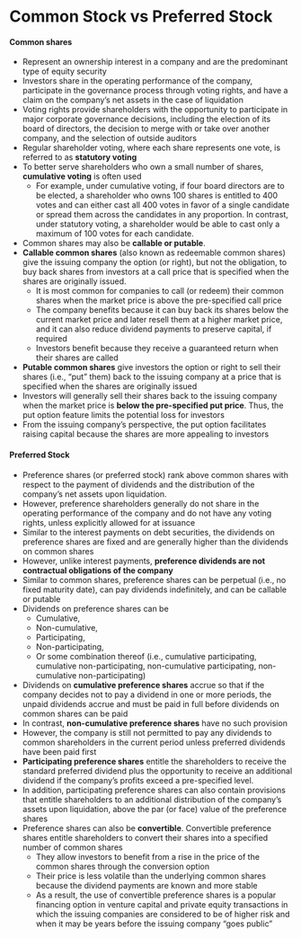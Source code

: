# Common Stock vs Preferred Stock

#### Common shares
- Represent an ownership interest in a company and are the predominant type of equity security
- Investors share in the operating performance of the company, participate in the governance process through voting rights, and have a claim on the company’s net assets in the case of liquidation
- Voting rights provide shareholders with the opportunity to participate in major corporate governance decisions, including the election of its board of directors, the decision to merge with or take over another company, and the selection of outside auditors
- Regular shareholder voting, where each share represents one vote, is referred to as **statutory voting**
- To better serve shareholders who own a small number of shares, **cumulative voting** is often used
  -  For example, under cumulative voting, if four board 
directors are to be elected, a shareholder who owns 100 shares is entitled to 400 votes 
and can either cast all 400 votes in favor of a single candidate or spread them across 
the candidates in any proportion. In contrast, under statutory voting, a shareholder 
would be able to cast only a maximum of 100 votes for each candidate.  
- Common shares may also be **callable or putable**. 
- **Callable common shares** (also known as redeemable common shares) give the issuing company the option (or right), but not the obligation, to buy back shares from investors at a call price that is specified when the shares are originally issued.
  - It is most common for companies to call (or redeem) their common shares when the market price is above the pre-specified call price
  - The company benefits because it can buy back its shares below the current market price and later resell them at a higher market price, and it can also reduce dividend payments to preserve capital, if required
  - Investors benefit because they receive a guaranteed return when their shares are called
- **Putable common shares** give investors the option or right to sell their shares (i.e., “put” them) back to the issuing company at a price that is specified when the shares are originally issued
- Investors will generally sell their shares back to the issuing company when the market price is **below the pre-specified put price**. Thus, the put option feature 
limits the potential loss for investors
- From the issuing company’s perspective, the put option facilitates raising capital because the shares are more appealing to investors

#### Preferred Stock
- Preference shares (or preferred stock) rank above common shares with respect to the payment of dividends and the distribution of the company’s net assets upon liquidation.
- However, preference shareholders generally do not share in the operating performance of the company and do not have any voting rights, unless explicitly allowed for at issuance
- Similar to the interest payments on debt securities, the dividends on preference shares are fixed and are generally higher than the dividends on common shares
- However, unlike interest payments, **preference dividends are not contractual obligations of the company**
- Similar to common shares, preference shares can be perpetual (i.e., no fixed maturity date), can pay dividends indefinitely, and can be callable or putable
- Dividends on preference shares can be 
  - Сumulative,
  - Non-cumulative,
  - Participating,
  - Non-participating, 
  - Or some combination thereof (i.e., cumulative participating, cumulative non-participating, non-cumulative participating, non-cumulative non-participating)
- Dividends on **cumulative preference shares** accrue so that if the company decides not to pay a dividend in one or more periods, the unpaid dividends accrue and must be paid in full before dividends on common shares can be paid
- In contrast, **non-cumulative preference shares** have no such provision
- However, the company is still not permitted to pay any dividends to common shareholders in the current period unless preferred dividends have been paid first
- **Participating preference shares** entitle the shareholders to receive the standard preferred dividend plus the opportunity to receive an additional dividend if the company’s profits exceed a pre-specified level. 
- In addition, participating preference shares can also contain provisions that entitle shareholders to an additional distribution of the company’s assets upon liquidation, above the par (or face) value of the preference shares
- Preference shares can also be **convertible**. Convertible preference shares entitle shareholders to convert their shares into a specified number of common shares
  - They allow investors to benefit from a rise in the price of the common shares through the conversion option
  - Their price is less volatile than the underlying common shares because the dividend payments are known and more stable
  - As a result, the use of convertible preference shares is a popular financing option in venture capital and private equity transactions in which the issuing companies are considered to be of higher risk and when it may be years before the issuing company “goes public”
